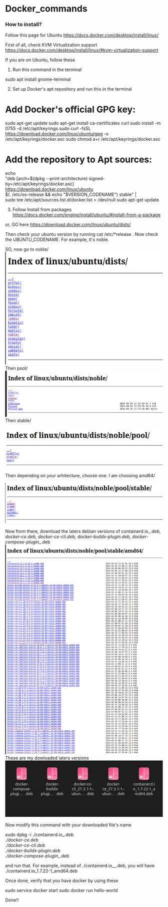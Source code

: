# Docker_commands

### How to install?

Follow this page   for Ubuntu https://docs.docker.com/desktop/install/linux/


First of all, check KVM Virtualization support https://docs.docker.com/desktop/install/linux/#kvm-virtualization-support

If you  are on Ubuntu, follow these
1. Run this command in the terminal

sudo apt install gnome-terminal


2. Set up Docker's apt repository and run this in the terminal

# Add Docker's official GPG key:
sudo apt-get update
sudo apt-get install ca-certificates curl
sudo install -m 0755 -d /etc/apt/keyrings
sudo curl -fsSL https://download.docker.com/linux/ubuntu/gpg -o /etc/apt/keyrings/docker.asc
sudo chmod a+r /etc/apt/keyrings/docker.asc

# Add the repository to Apt sources:
echo \
  "deb [arch=$(dpkg --print-architecture) signed-by=/etc/apt/keyrings/docker.asc] https://download.docker.com/linux/ubuntu \
  $(. /etc/os-release && echo "$VERSION_CODENAME") stable" | \
  sudo tee /etc/apt/sources.list.d/docker.list > /dev/null
sudo apt-get update


3. Follow Install from packages https://docs.docker.com/engine/install/ubuntu/#install-from-a-package

or, 
GO here https://download.docker.com/linux/ubuntu/dists/

Then check your ubuntu version by running cat /etc/*release . Now check the UBUNTU_CODENAME. For example, it's noble.

SO, now go to noble/
![Dist image](image.png)
Then pool/
![pool/](image-1.png)
Then stable/

![stable/](image-2.png)
Then depending on  your arhitecture, choose one. I am choosing amd64/

![amd64/](image-3.png)

Now from there, download the laters debian versions of  containerd.io_<version>_<arch>.deb, docker-ce_<version>_<arch>.deb, docker-ce-cli_<version>_<arch>.deb, docker-buildx-plugin_<version>_<arch>.deb, docker-compose-plugin_<version>_<arch>.deb
![download](image-4.png)
These are  my  dowloaded laters versions
![downloaded](image-5.png)

Now modify this command with your downloaded file's name

sudo dpkg -i ./containerd.io_<version>_<arch>.deb \
  ./docker-ce_<version>_<arch>.deb \
  ./docker-ce-cli_<version>_<arch>.deb \
  ./docker-buildx-plugin_<version>_<arch>.deb \
  ./docker-compose-plugin_<version>_<arch>.deb

 and run that. For example, instead of ./containerd.io_<version>_<arch>.deb, you will have ./containerd.io_1.7.22-1_amd64.deb

Once done, verify that you have docker by using these

sudo service docker start
sudo docker run hello-world

Done!!
